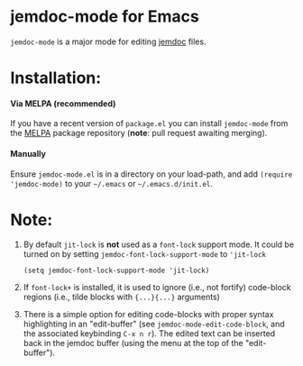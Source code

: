 # jemdoc-mode for Emacs

`jemdoc-mode` is a major mode for editing [jemdoc](http://jemdoc.jaboc.net) files.

# Installation:

#### Via MELPA (recommended)

If you have a recent version of `package.el` you can install `jemdoc-mode` from
the [MELPA](http://melpa.org) package repository (**note**: pull request awaiting merging).

#### Manually

Ensure `jemdoc-mode.el` is in a directory on your load-path, and add `(require 'jemdoc-mode)`
to your `~/.emacs` or `~/.emacs.d/init.el`.

# Note:
1. By default `jit-lock` is **not** used as a `font-lock` support mode.
   It could be turned on by setting `jemdoc-font-lock-support-mode` to `'jit-lock`

   ```
   (setq jemdoc-font-lock-support-mode 'jit-lock)
   ```

2. If `font-lock+` is installed, it is used to ignore (i.e., not fortify) code-block regions
   (i.e., tilde blocks with `{...}{...}` arguments)

3. There is a simple option for editing code-blocks with proper syntax highlighting in an "edit-buffer"
   (see `jemdoc-mode-edit-code-block`, and the associated keybinding `C-x n r`).
   The edited text can be inserted back in the jemdoc buffer (using the menu at the top of the "edit-buffer").
